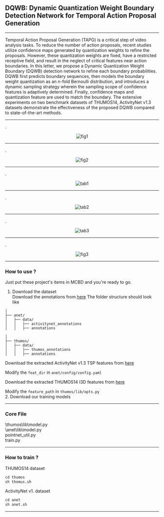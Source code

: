 ## **DQWB: Dynamic Quantization Weight Boundary Detection Network for Temporal Action Proposal Generation** 
***
Temporal Action Proposal Generation (TAPG) is a critical step of video analysis tasks. To reduce the number of action proposals, recent studies utilize confidence maps generated by quantization weights to refine the proposals. However, these quantization weights are fixed, have a restricted receptive field, and result in the neglect of critical features near action boundaries. In this letter, we propose a Dynamic Quantization Weight Boundary (DQWB) detection network to refine each boundary probabilities. DQWB first predicts boundary sequences, then models the boundary weight quantization as an n-fold Bernoulli distribution, and introduces a dynamic sampling strategy wherein the sampling scope of confidence features is adaptively determined. Finally, confidence maps and quantization feature are used to match the boundary. The extensive experiments on two benchmark datasets of THUMOS14, ActivityNet v1.3 datasets demonstrate the effectiveness of the proposed DQWB compared to state-of-the-art methods. 
***
.<div align=center>![fig1](https://github.com/user-attachments/assets/981993ee-1530-4546-bef6-324ae74f6228)</div> 
***
.<div align=center>![fig2](https://github.com/user-attachments/assets/2c3738d6-f0dc-478d-b89a-9dd4c0df0e29)</div> 
***
.<div align=center>![tab1](https://github.com/user-attachments/assets/7a4c007f-8545-4e59-8e6e-7cd5f960fefd)</div> 
***
.<div align=center>![tab2](https://github.com/user-attachments/assets/5c4e0025-d502-47f8-b807-c46b675bec60)</div> 
***
.<div align=center>![tab3](https://github.com/user-attachments/assets/d45b33ba-f00b-45ef-b4b1-362483fe7c4a)</div> 
***
.<div align=center>![fig3](https://github.com/user-attachments/assets/b661400e-bea5-43ca-83b5-67e16f448174)</div> 
***
### **How to use ?**    
Just put these project's items in MCBD and you're ready to go.  
1. Download the dataset  
Download the annotations from [here](https://pan.baidu.com/s/1JrDaRJZdnbU2wSp69sfyYw?pwd=yi6e)
The folder structure should look like
```shell
│
├── anet/
│   ├── data/
│   │   ├── activitynet_annotations
│   │   ├── annotations

│   
├── thumos/
│   ├── data/
│   │   ├── thumos_annotations
│   │   ├── annotations
```
Download the extracted ActivityNet v1.3 TSP features from [here](https://drive.google.com/file/d/1VW8px1Nz9A17i0wMVUfxh6YsPCLVqL-S/view?usp=sharing)

Modify the `feat_dir` in `anet/config/config.yaml`

Download the extracted THUMOS14 I3D features from [here](https://drive.google.com/file/d/1zt2eoldshf99vJMDuu8jqxda55dCyhZP/view?usp=sharing)

Modify the `feature_path` in `thumos/lib/opts.py`  
2. Download our training models
***
### **Core File**  
\thumos\lib\model.py  
\anet\lib\model.py  
pointnet_util.py  
train.py  
***
   
### **How to train ?**  
THUMOS14 dataset
```python
cd thumos
sh thomus.sh
```
ActivityNet v1. dataset
```python
cd anet
sh anet.sh
```
***
